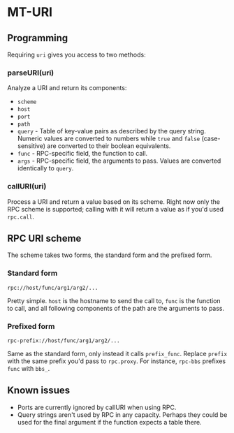 # MT-URI

## Programming
Requiring `uri` gives you access to two methods:

### parseURI(uri)
Analyze a URI and return its components:
- `scheme`
- `host`
- `port`
- `path`
- `query` - Table of key-value pairs as described by the query string. Numeric values are converted to numbers while `true` and `false` (case-sensitive) are converted to their boolean equivalents. 
- `func` - RPC-specific field, the function to call.
- `args` - RPC-specific field, the arguments to pass. Values are converted identically to `query`.

### callURI(uri)
Process a URI and return a value based on its scheme. Right now only the RPC scheme is supported; calling with it will return a value as if you'd used `rpc.call`.

## RPC URI scheme
The scheme takes two forms, the standard form and the prefixed form.

### Standard form
`rpc://host/func/arg1/arg2/...`

Pretty simple. `host` is the hostname to send the call to, `func` is the function to call, and all following components of the path are the arguments to pass.

### Prefixed form
`rpc-prefix://host/func/arg1/arg2/...`

Same as the standard form, only instead it calls `prefix_func`. Replace `prefix` with the same prefix you'd pass to `rpc.proxy`. For instance, `rpc-bbs` prefixes `func` with `bbs_`. 

## Known issues
- Ports are currently ignored by callURI when using RPC.
- Query strings aren't used by RPC in any capacity. Perhaps they could be used for the final argument if the function expects a table there.
